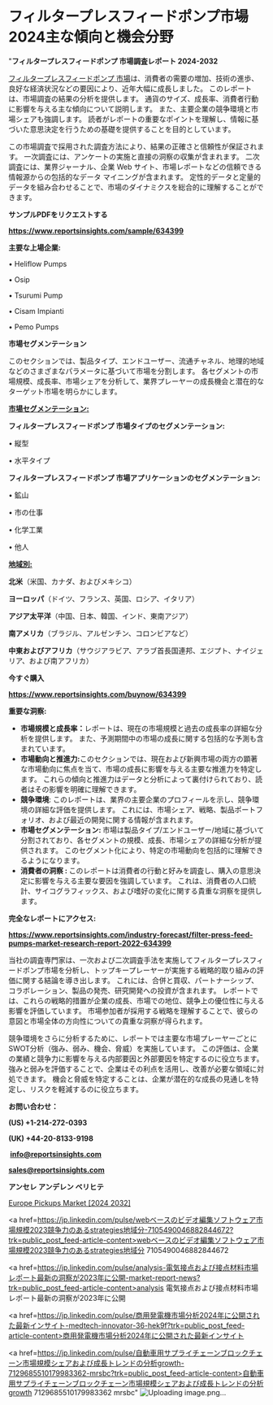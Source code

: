 # フィルタープレスフィードポンプ市場2024主な傾向と機会分野

"<strong>フィルタープレスフィードポンプ 市場調査レポート 2024-2032</strong>

<a href=https://www.reportsinsights.com/sample/634399>フィルタープレスフィードポンプ 市場</a>は、消費者の需要の増加、技術の進歩、良好な経済状況などの要因により、近年大幅に成長しました。 このレポートは、市場調査の結果の分析を提供します。 通貨のサイズ、成長率、消費者行動に影響を与える主な傾向について説明します。 また、主要企業の競争環境と市場シェアも強調します。 読者がレポートの重要なポイントを理解し、情報に基づいた意思決定を行うための基礎を提供することを目的としています。

この市場調査で採用された調査方法により、結果の正確さと信頼性が保証されます。 一次調査には、アンケートの実施と直接の洞察の収集が含まれます。 二次調査には、業界ジャーナル、企業 Web サイト、市場レポートなどの信頼できる情報源からの包括的なデータ マイニングが含まれます。 定性的データと定量的データを組み合わせることで、市場のダイナミクスを総合的に理解することができます。

<strong><b>サンプルPDFをリクエストする</b></strong>

<a href=https://www.reportsinsights.com/sample/634399><strong><u>https://www.reportsinsights.com/sample/634399</u></strong></a>

<strong>主要な上場企業:</strong>

• Heliflow Pumps 

• Osip 

• Tsurumi Pump 

• Cisam Impianti 

• Pemo Pumps

<strong>市場セグメンテーション</strong>

このセクションでは、製品タイプ、エンドユーザー、流通チャネル、地理的地域などのさまざまなパラメータに基づいて市場を分割します。 各セグメントの市場規模、成長率、市場シェアを分析して、業界プレーヤーの成長機会と潜在的なターゲット市場を明らかにします。

<strong><u>市場セグメンテーション</u></strong><strong><u>:</u></strong>

<strong>フィルタープレスフィードポンプ 市場タイプのセグメンテーション:</strong>

• 縦型

• 水平タイプ

<strong>フィルタープレスフィードポンプ 市場アプリケーションのセグメンテーション:</strong>

• 鉱山

• 市の仕事

• 化学工業

• 他人

<strong><u>地域別</u></strong><strong><u>:</u></strong>

<strong>北米</strong>（米国、カナダ、およびメキシコ）

<strong>ヨーロッパ</strong>（ドイツ、フランス、英国、ロシア、イタリア）

<strong>アジア太平洋</strong>（中国、日本、韓国、インド、東南アジア）

<strong>南アメリカ</strong>（ブラジル、アルゼンチン、コロンビアなど）

<strong>中東およびアフリカ</strong>（サウジアラビア、アラブ首長国連邦、エジプト、ナイジェリア、および南アフリカ）

<strong>今すぐ購入</strong>

<a href=https://www.reportsinsights.com/buynow/634399><strong><u>https://www.reportsinsights.com/buynow/634399</u></strong></a>

<strong>重要な洞察:</strong>
<ul>
  <li><strong>市場規模と成長率：</strong>レポートは、現在の市場規模と過去の成長率の詳細な分析を提供します。 また、予測期間中の市場の成長に関する包括的な予測も含まれています。</li>
  <li><strong>市場動向と推進力:</strong>このセクションでは、現在および新興市場の両方の顕著な市場動向に焦点を当て、市場の成長に影響を与える主要な推進力を特定します。 これらの傾向と推進力はデータと分析によって裏付けられており、読者はその影響を明確に理解できます。</li>
  <li><strong>競争環境</strong>: このレポートは、業界の主要企業のプロフィールを示し、競争環境の詳細な評価を提供します。 これには、市場シェア、戦略、製品ポートフォリオ、および最近の開発に関する情報が含まれます。</li>
  <li><strong>市場セグメンテーション: </strong>市場は製品タイプ/エンドユーザー/地域に基づいて分割されており、各セグメントの規模、成長、市場シェアの詳細な分析が提供されます。 このセグメント化により、特定の市場動向を包括的に理解できるようになります。</li>
  <li><strong>消費者の洞察 : </strong>このレポートは消費者の行動と好みを調査し、購入の意思決定に影響を与える主要な要因を強調しています。 これは、消費者の人口統計、サイコグラフィックス、および嗜好の変化に関する貴重な洞察を提供します。</li>
</ul>
<strong>完全なレポートにアクセス:</strong>

<a href=https://www.reportsinsights.com/industry-forecast/filter-press-feed-pumps-market-research-report-2022-634399><strong><u><b>https://www.reportsinsights.com/industry-forecast/filter-press-feed-pumps-market-research-report-2022-634399</b></u></strong></a>

当社の調査専門家は、一次および二次調査手法を実施してフィルタープレスフィードポンプ市場を分析し、トップキープレーヤーが実施する戦略的取り組みの評価に関する結論を導き出します。 これには、合併と買収、パートナーシップ、コラボレーション、製品の発売、研究開発への投資が含まれます。 レポートでは、これらの戦略的措置が企業の成長、市場での地位、競争上の優位性に与える影響を評価しています。 市場参加者が採用する戦略を理解することで、彼らの意図と市場全体の方向性についての貴重な洞察が得られます。

競争環境をさらに分析するために、レポートでは主要な市場プレーヤーごとにSWOT分析（強み、弱み、機会、脅威）を実施しています。 この評価は、企業の業績と競争力に影響を与える内部要因と外部要因を特定するのに役立ちます。 強みと弱みを評価することで、企業はその利点を活用し、改善が必要な領域に対処できます。 機会と脅威を特定することは、企業が潜在的な成長の見通しを特定し、リスクを軽減するのに役立ちます。

<strong>お問い合わせ：</strong>

<strong>(US) +1-214-272-0393</strong>

<strong>(UK) +44-20-8133-9198</strong>

<strong> </strong><a href=info@reportsinsights.com><strong><u>info@reportsinsights.com</u></strong></a>

<a href=sales@reportsinsights.com><strong><u>sales@reportsinsights.com</u></strong></a>

<strong>アンセレ アンデレン ベリヒテ</strong>

<a href=https://www.linkedin.com/pulse/europe-pickups-markets-2024-comprehensive-study-infopulse-daily-360-3f3zf/>Europe Pickups Market [2024 2032]</a>

<a href=https://jp.linkedin.com/pulse/webベースのビデオ編集ソフトウェア市場規模2023競争力のあるstrategies地域分-7105490046882844672?trk=public_post_feed-article-content>webベースのビデオ編集ソフトウェア市場規模2023競争力のあるstrategies地域分 7105490046882844672</a>

<a href=https://jp.linkedin.com/pulse/analysis-電気接点および接点材料市場レポート最新の洞察が2023年に公開-market-report-news?trk=public_post_feed-article-content>analysis 電気接点および接点材料市場レポート最新の洞察が2023年に公開</a>

<a href=https://jp.linkedin.com/pulse/商用発電機市場分析2024年に公開された最新インサイト-medtech-innovator-36-hek9f?trk=public_post_feed-article-content>商用発電機市場分析2024年に公開された最新インサイト</a>

<a href=https://jp.linkedin.com/pulse/自動車用サプライチェーンブロックチェーン市場規模シェアおよび成長トレンドの分析growth-7129685510179983362-mrsbc?trk=public_post_feed-article-content>自動車用サプライチェーンブロックチェーン市場規模シェアおよび成長トレンドの分析growth 7129685510179983362 mrsbc</a>"
![Uploading image.png…]()
